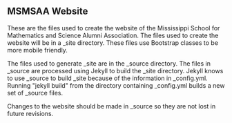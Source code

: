 MSMSAA Website
--------------

These are the files used to create the website of the Mississippi
School for Mathematics and Science Alumni Association.  The files used
to create the website will be in a \_site directory.  These files
use Bootstrap classes to be more mobile friendly.  

The files used to generate \_site are in the \_source directory.
The files in \_source are processed using Jekyll to build the \_site 
directory.  Jekyll knows to use \_source to build \_site because of
the information in \_config.yml.  Running "jekyll build" from the 
directory containing \_config.yml builds a new set of \_source files.

Changes to the website should be made in \_source so they are not lost
in future revisions.

